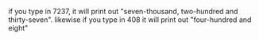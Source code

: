 if you type in 7237, it will print out "seven-thousand, two-hundred and thirty-seven".  likewise if you type in 408 it will print out "four-hundred and eight"
